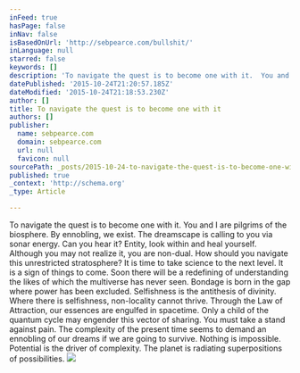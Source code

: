 ```yaml
---
inFeed: true
hasPage: false
inNav: false
isBasedOnUrl: 'http://sebpearce.com/bullshit/'
inLanguage: null
starred: false
keywords: []
description: 'To navigate the quest is to become one with it.  You and I are pilgrims of the biosphere. By ennobling, we exist.  The dreamscape is calling to you via sonar en'
datePublished: '2015-10-24T21:20:57.185Z'
dateModified: '2015-10-24T21:18:53.230Z'
author: []
title: To navigate the quest is to become one with it
authors: []
publisher:
  name: sebpearce.com
  domain: sebpearce.com
  url: null
  favicon: null
sourcePath: _posts/2015-10-24-to-navigate-the-quest-is-to-become-one-with-it.md
published: true
_context: 'http://schema.org'
_type: Article

---
```

To navigate the quest is to become one with it. You and I are pilgrims of the biosphere. By ennobling, we exist. The dreamscape is calling to you via sonar energy. Can you hear it? Entity, look within and heal yourself. Although you may not realize it, you are non-dual. How should you navigate this unrestricted stratosphere? It is time to take science to the next level. It is a sign of things to come. Soon there will be a redefining of understanding the likes of which the multiverse has never seen. Bondage is born in the gap where power has been excluded. Selfishness is the antithesis of divinity. Where there is selfishness, non-locality cannot thrive. Through the Law of Attraction, our essences are engulfed in spacetime. Only a child of the quantum cycle may engender this vector of sharing. You must take a stand against pain. The complexity of the present time seems to demand an ennobling of our dreams if we are going to survive. Nothing is impossible. Potential is the driver of complexity. The planet is radiating superpositions of possibilities.
![](https://the-grid-user-content.s3-us-west-2.amazonaws.com/88e224fa-2020-4406-be99-803d16e743ef.jpg)